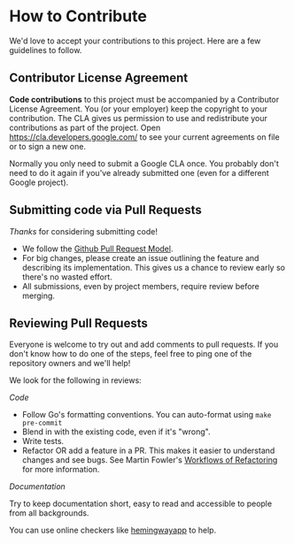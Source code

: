 # How to Contribute

We'd love to accept your contributions to this project.
Here are a few guidelines to follow.

## Contributor License Agreement

**Code contributions** to this project must be accompanied by a Contributor License Agreement.
You (or your employer) keep the copyright to your contribution.
The CLA gives us permission to use and redistribute your contributions as part of the project.
Open <https://cla.developers.google.com/> to see your current agreements on file or to sign a new one.

Normally you only need to submit a Google CLA once.
You probably don't need to do it again if you've already submitted one (even for a different Google project).

## Submitting code via Pull Requests

*Thanks* for considering submitting code!

- We follow the [Github Pull Request Model](https://help.github.com/articles/about-pull-requests/).
- For big changes, please create an issue outlining the feature and describing its implementation.
  This gives us a chance to review early so there's no wasted effort.
- All submissions, even by project members, require review before merging.

## Reviewing Pull Requests

Everyone is welcome to try out and add comments to pull requests.
If you don't know how to do one of the steps, feel free to ping one of the repository owners and
we'll help!

We look for the following in reviews:

*Code*

- Follow Go's formatting conventions. You can auto-format using `make pre-commit`
- Blend in with the existing code, even if it's "wrong".
- Write tests.
- Refactor OR add a feature in a PR. This makes it easier to understand changes and see bugs.
  See Martin Fowler's [Workflows of Refactoring](https://www.youtube.com/watch?v=vqEg37e4Mkw)
  for more information.

*Documentation*

Try to keep documentation short, easy to read and accessible to people from all backgrounds.

You can use online checkers like [hemingwayapp](http://www.hemingwayapp.com/) to help.

